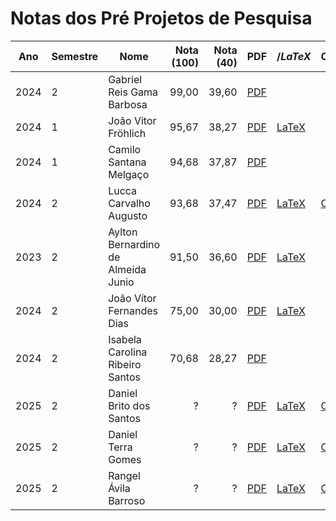 # Notas dos Pré Projetos de Pesquisa

| Ano  | Semestre | Nome                               | Nota (100) | Nota (40) | PDF                       | $/LaTeX$                    | Overleaf                       |
| ---- | :------- | ---------------------------------- | ---------: | --------: | ------------------------- | --------------------------- | ------------------------------ |
| 2024 | 2        | Gabriel Reis Gama Barbosa          |      99,00 |     39,60 | [PDF][PDF_2024_2_Gabriel] |                             |                                |
| 2024 | 1        | João Vitor Fröhlich                |      95,67 |     38,27 | [PDF][PDF_2024_1_JoãoFro] | [LaTeX][Tex_2024_1_JoãoFro] |                                |
| 2024 | 1        | Camilo Santana Melgaço             |      94,68 |     37,87 | [PDF][PDF_2024_1_CamiloM] |                             |                                |
| 2024 | 2        | Lucca Carvalho Augusto             |      93,68 |     37,47 | [PDF][PDF_2024_2_LuccaCa] | [LaTeX][Tex_2024_2_LuccaCa] | [Overleaf][OvL_2024_2_LuccaCa] |
| 2023 | 2        | Aylton Bernardino de Almeida Junio |      91,50 |     36,60 | [PDF][PDF_2023_2_AyltonB] | [LaTeX][Tex_2023_2_AyltonB] |                                |
| 2024 | 2        | João Vítor Fernandes Dias          |      75,00 |     30,00 | [PDF][PDF_2024_2_JoãoFer] | [LaTeX][Tex_2024_2_JoãoFer] |                                |
| 2024 | 2        | Isabela Carolina Ribeiro Santos    |      70,68 |     28,27 | [PDF][PDF_2024_2_Isabela] |                             |                                |
| 2025 | 2        | Daniel Brito dos Santos            |          ? |         ? | [PDF][PDF_2025_2_DaniBri] | [LaTeX][Tex_2025_2_DaniBri] | [Overleaf][OvL_2025_2_DaniBri] |
| 2025 | 2        | Daniel Terra Gomes                 |          ? |         ? | [PDF][PDF_2025_2_DaniTer] | [LaTeX][Tex_2025_2_DaniTer] | [Overleaf][OvL_2025_2_DaniTer] |
| 2025 | 2        | Rangel Ávila Barroso               |          ? |         ? | [PDF][PDF_2025_2_RangelA] | [LaTeX][Tex_2025_2_RangelA] | [Overleaf][OvL_2025_2_RangelA] |

<!-- | 2025 | 2        | Amanda Mendes Pinho                |          ? |         ? |                           |                             |                                | -->

[PDF_2024_2_Gabriel]: https://github.com/UFMG-Organizacao-de-Disciplinas/Pre_Projetos_de_Pesquisa/blob/main/Files/Pr%C3%A9%20Projetos%20de%20Pesquisa/2024_2%20-%20Gabriel%20Reis%20Gama%20Barbosa/2024_2_Gabriel.pdf

<!-- [Tex_2024_2_Gabriel]: <> -->

[PDF_2024_1_JoãoFro]: https://github.com/UFMG-Organizacao-de-Disciplinas/Pre_Projetos_de_Pesquisa/blob/main/Files/Pr%C3%A9%20Projetos%20de%20Pesquisa/2024_1%20-%20Joao%20Vitor%20Frohlich/2024_1-Jo%C3%A3oFro.pdf
[Tex_2024_1_JoãoFro]: https://github.com/UFMG-Organizacao-de-Disciplinas/Pre_Projetos_de_Pesquisa/blob/main/Files/Pr%C3%A9%20Projetos%20de%20Pesquisa/2024_1%20-%20Joao%20Vitor%20Frohlich/src

<!--  -->

[PDF_2024_1_CamiloM]: https://github.com/UFMG-Organizacao-de-Disciplinas/Pre_Projetos_de_Pesquisa/blob/main/Files/Pr%C3%A9%20Projetos%20de%20Pesquisa/2024_1%20-%20Camilo%20Santana%20Melga%C3%A7o/2024_1_CamiloM.pdf

<!--  -->

[PDF_2024_2_LuccaCa]: https://github.com/UFMG-Organizacao-de-Disciplinas/Pre_Projetos_de_Pesquisa/blob/main/Files/Pr%C3%A9%20Projetos%20de%20Pesquisa/2024_2%20-%20Lucca%20Carvalho%20Augusto/2024_2_LuccaCa.pdf
[Tex_2024_2_LuccaCa]: https://github.com/UFMG-Organizacao-de-Disciplinas/Pre_Projetos_de_Pesquisa/blob/main/Files/Pr%C3%A9%20Projetos%20de%20Pesquisa/2024_2%20-%20Lucca%20Carvalho%20Augusto/src
[OvL_2024_2_LuccaCa]: https://www.overleaf.com/project/67f3d6099d710e83beaae073

<!--  -->

[PDF_2023_2_AyltonB]: https://github.com/UFMG-Organizacao-de-Disciplinas/Pre_Projetos_de_Pesquisa/blob/main/Files/Pr%C3%A9%20Projetos%20de%20Pesquisa/2023_2%20-%20Aylton%20Bernardino%20de%20Almeida%20Junio/2023_2-AyltonB.pdf
[Tex_2023_2_AyltonB]: https://github.com/UFMG-Organizacao-de-Disciplinas/Pre_Projetos_de_Pesquisa/blob/main/Files/Pr%C3%A9%20Projetos%20de%20Pesquisa/2023_2%20-%20Aylton%20Bernardino%20de%20Almeida%20Junio/src

<!--  -->

[PDF_2024_2_JoãoFer]: https://github.com/UFMG-Organizacao-de-Disciplinas/Pre_Projetos_de_Pesquisa/blob/main/Files/Pr%C3%A9%20Projetos%20de%20Pesquisa/2024_2%20-%20Jo%C3%A3o%20V%C3%ADtor%20Fernandes%20Dias/2024_2_Jo%C3%A3oFer.pdf
[Tex_2024_2_JoãoFer]: https://github.com/UFMG-Organizacao-de-Disciplinas/Pre_Projetos_de_Pesquisa/blob/main/Files/Pr%C3%A9%20Projetos%20de%20Pesquisa/2024_2%20-%20Jo%C3%A3o%20V%C3%ADtor%20Fernandes%20Dias/src

<!--  -->

[PDF_2024_2_Isabela]: <Files/Pré Projetos de Pesquisa/2024_2 - Isabela Carolina Ribeiro Santos/2024_2 - Isabela Santos.pdf>

<!-- [Tex_2024_2_Isabela]: <> -->

<!--  -->

<!-- [PDF_2025_2_AmandaM]: <> -->
<!-- [Tex_2025_2_AmandaM]: <> -->
<!-- [OvL_2025_2_AmandaM]: <> -->

<!--  -->

[PDF_2025_2_DaniBri]: https://github.com/UFMG-Organizacao-de-Disciplinas/Pre_Projetos_de_Pesquisa/blob/main/Files/Pr%C3%A9%20Projetos%20de%20Pesquisa/2025_2%20-%20Daniel%20Brito%20dos%20Santos/2025_2-DaniBr.pdf
[Tex_2025_2_DaniBri]: https://github.com/UFMG-Organizacao-de-Disciplinas/Pre_Projetos_de_Pesquisa/blob/main/Files/Pr%C3%A9%20Projetos%20de%20Pesquisa/2025_2%20-%20Daniel%20Brito%20dos%20Santos/src
[OvL_2025_2_DaniBri]: https://www.overleaf.com/read/xtcwkmdmbsnx

<!--  -->

[PDF_2025_2_DaniTer]: https://github.com/UFMG-Organizacao-de-Disciplinas/Pre_Projetos_de_Pesquisa/blob/main/Files/Pr%C3%A9%20Projetos%20de%20Pesquisa/2025_2%20-%20Daniel%20Terra%20Gomes/2025.2_DanielTe.pdf
[Tex_2025_2_DaniTer]: https://github.com/UFMG-Organizacao-de-Disciplinas/Pre_Projetos_de_Pesquisa/blob/main/Files/Pr%C3%A9%20Projetos%20de%20Pesquisa/2025_2%20-%20Daniel%20Terra%20Gomes/src
[OvL_2025_2_DaniTer]: https://www.overleaf.com/read/kkdcchgqngmj

<!--  -->

[PDF_2025_2_RangelA]: https://github.com/UFMG-Organizacao-de-Disciplinas/Pre_Projetos_de_Pesquisa/blob/main/Files/Pr%C3%A9%20Projetos%20de%20Pesquisa/2025_2%20-%20Rangel%20%C3%81vila%20Barroso/2025_2-Rangel.pdf
[Tex_2025_2_RangelA]: https://github.com/UFMG-Organizacao-de-Disciplinas/Pre_Projetos_de_Pesquisa/blob/main/Files/Pr%C3%A9%20Projetos%20de%20Pesquisa/2025_2%20-%20Rangel%20%C3%81vila%20Barroso/src
[OvL_2025_2_RangelA]: https://www.overleaf.com/read/nfwhvkgrpynn

<!--  -->
